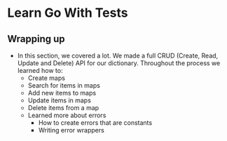 # Learn Go With Tests

## Wrapping up
* In this section, we covered a lot. We made a full CRUD (Create, Read, Update and Delete) API for our dictionary. Throughout the process we learned how to:
  * Create maps
  * Search for items in maps
  * Add new items to maps
  * Update items in maps
  * Delete items from a map
  * Learned more about errors
    * How to create errors that are constants
    * Writing error wrappers